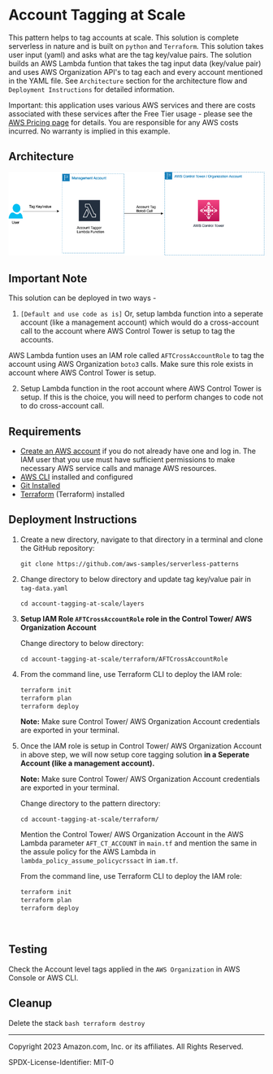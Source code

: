 # Account Tagging at Scale
This pattern helps to tag accounts at scale. This solution is complete serverless in nature and is built on `python` and `Terraform`. This solution takes user input (yaml) and asks what are the tag key/value pairs. The solution builds an AWS Lambda funtion that takes the tag input data (key/value pair) and uses AWS Organization API's to tag each and every account mentioned in the YAML file. See `Architecture` section for the architecture flow and `Deployment Instructions` for detailed information.

Important: this application uses various AWS services and there are costs associated with these services after the Free Tier usage - please see the [AWS Pricing page](https://aws.amazon.com/pricing/) for details. You are responsible for any AWS costs incurred. No warranty is implied in this example.


## Architecture

![acc-tags](./Images/acctags.png)


## Important Note

This solution can be deployed in two ways -


1. `[Default and use code as is]` Or, setup lambda function into a seperate account (like a management account) which would do a cross-account call to the account where AWS Control Tower is setup to tag the accounts.

AWS Lambda funtion uses an IAM role called `AFTCrossAccountRole` to tag the account using AWS Organization `boto3` calls. Make sure this role exists in account where AWS Control Tower is setup.


2. Setup Lambda function in the root account where AWS Control Tower is setup. If this is the choice, you will need to perform changes to code not to do cross-account call.


## Requirements

* [Create an AWS account](https://portal.aws.amazon.com/gp/aws/developer/registration/index.html) if you do not already have one and log in. The IAM user that you use must have sufficient permissions to make necessary AWS service calls and manage AWS resources.
* [AWS CLI](https://docs.aws.amazon.com/cli/latest/userguide/install-cliv2.html) installed and configured
* [Git Installed](https://git-scm.com/book/en/v2/Getting-Started-Installing-Git)
* [Terraform](https://developer.hashicorp.com/terraform/tutorials/aws-get-started/install-cli) (Terraform) installed

## Deployment Instructions

1. Create a new directory, navigate to that directory in a terminal and clone the GitHub repository:
    ``` 
    git clone https://github.com/aws-samples/serverless-patterns
    ```

2. Change directory to below directory and update tag key/value pair in `tag-data.yaml`

    ```
    cd account-tagging-at-scale/layers

    ```


3. **Setup IAM Role `AFTCrossAccountRole` role in the Control Tower/ AWS Organization Account**

    Change directory to below directory:

    ```
    cd account-tagging-at-scale/terraform/AFTCrossAccountRole

    ```
4. From the command line, use Terraform CLI to deploy the IAM role:
    ```
    terraform init
    terraform plan
    terraform deploy
    ```
 
    **Note:** Make sure Control Tower/ AWS Organization Account credentials are exported in your terminal.

4. Once the IAM role is setup in Control Tower/ AWS Organization Account in above step, we will now setup core tagging solution **in a Seperate Account (like a management account).**

    **Note:** Make sure Control Tower/ AWS Organization Account credentials are exported in your terminal.

    Change directory to the pattern directory:

    ```
    cd account-tagging-at-scale/terraform/

    ```

    Mention the Control Tower/ AWS Organization Account in the AWS Lambda parameter `AFT_CT_ACCOUNT` in `main.tf` and mention the same in the assule policy for the AWS Lambda in `lambda_policy_assume_policycrssact` in `iam.tf`.

    From the command line, use Terraform CLI to deploy the IAM role:

    ```
    terraform init
    terraform plan
    terraform deploy



## Testing

Check the Account level tags applied in the `AWS Organization` in AWS Console or AWS CLI.

## Cleanup
 
Delete the stack
    ```bash
    terraform destroy
    ```

----
Copyright 2023 Amazon.com, Inc. or its affiliates. All Rights Reserved.

SPDX-License-Identifier: MIT-0